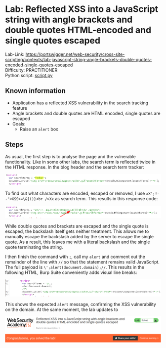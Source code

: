 # Lab: Reflected XSS into a JavaScript string with angle brackets and double quotes HTML-encoded and single quotes escaped

Lab-Link: <https://portswigger.net/web-security/cross-site-scripting/contexts/lab-javascript-string-angle-brackets-double-quotes-encoded-single-quotes-escaped>  
Difficulty: PRACTITIONER  
Python script: [script.py](script.py)  

## Known information

- Application has a reflected XSS vulnerability in the search tracking feature
- Angle brackets and double quotes are HTML encoded, single quotes are escaped
- Goals:
  - Raise an `alert` box

## Steps

As usual, the first step is to analyse the page and the vulnerable functionality. Like in some other labs, the search term is reflected twice in the HTML response. In the blog header and the search term tracker:

![html](img/html.png)

To find out what characters are encoded, escaped or removed, I use `xX';!--"<XSS>=\&{()}<br />Xx` as search term. This results in this response code:

![html_char_check](img/html_char_check.png)

While double quotes and brackets are escaped and the single quote is escaped, the backslash itself gets neither treatment. This allows me to manually escape the backslash added by the server to escape the single quote. As a result, this leaves me with a literal backslash and the single quote terminating the string.

I then finish the command with `;`, call my `alert` and comment out the remainder of the line with `//` so that the statement remains valid JavaScript. The full payload is `\';alert(document.domain);//`. This results in the following HTML, Burp Suite conveniently adds visual line breaks:

![xss_html](img/xss_html.png)

This shows the expected `alert` message, confirming the XSS vulnerability on the domain. At the same moment, the lab updates to

![success](img/success.png)

